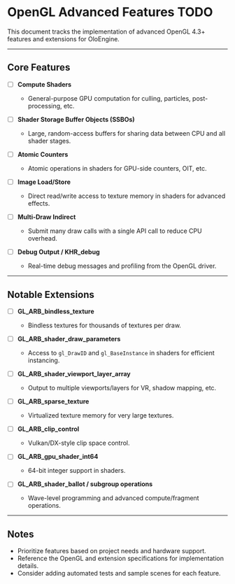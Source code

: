 # OpenGL Advanced Features TODO

This document tracks the implementation of advanced OpenGL 4.3+ features and extensions for OloEngine.

---

## Core Features

- [ ] **Compute Shaders**
  - General-purpose GPU computation for culling, particles, post-processing, etc.

- [ ] **Shader Storage Buffer Objects (SSBOs)**
  - Large, random-access buffers for sharing data between CPU and all shader stages.

- [ ] **Atomic Counters**
  - Atomic operations in shaders for GPU-side counters, OIT, etc.

- [ ] **Image Load/Store**
  - Direct read/write access to texture memory in shaders for advanced effects.

- [ ] **Multi-Draw Indirect**
  - Submit many draw calls with a single API call to reduce CPU overhead.

- [ ] **Debug Output / KHR_debug**
  - Real-time debug messages and profiling from the OpenGL driver.

---

## Notable Extensions

- [ ] **GL_ARB_bindless_texture**
  - Bindless textures for thousands of textures per draw.

- [ ] **GL_ARB_shader_draw_parameters**
  - Access to `gl_DrawID` and `gl_BaseInstance` in shaders for efficient instancing.

- [ ] **GL_ARB_shader_viewport_layer_array**
  - Output to multiple viewports/layers for VR, shadow mapping, etc.

- [ ] **GL_ARB_sparse_texture**
  - Virtualized texture memory for very large textures.

- [ ] **GL_ARB_clip_control**
  - Vulkan/DX-style clip space control.

- [ ] **GL_ARB_gpu_shader_int64**
  - 64-bit integer support in shaders.

- [ ] **GL_ARB_shader_ballot / subgroup operations**
  - Wave-level programming and advanced compute/fragment operations.

---

## Notes

- Prioritize features based on project needs and hardware support.
- Reference the OpenGL and extension specifications for implementation details.
- Consider adding automated tests and sample scenes for each feature.
